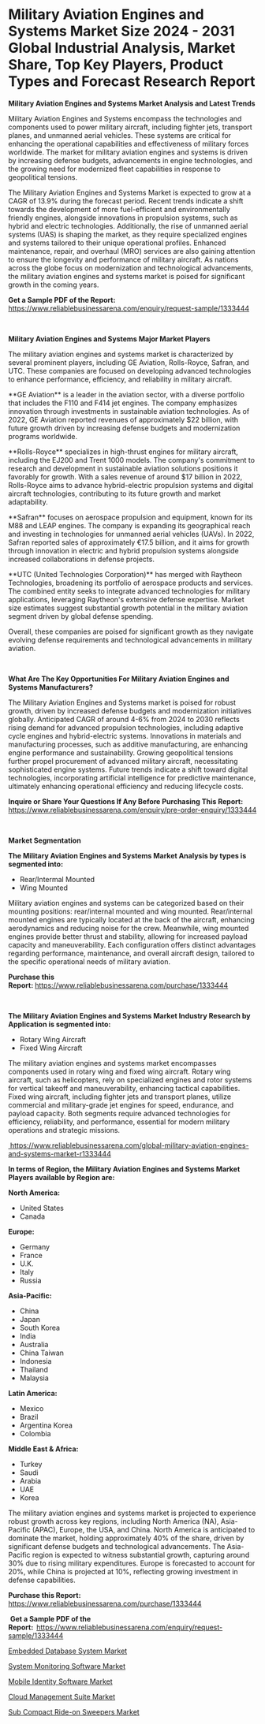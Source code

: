 <p><h1>Military Aviation Engines and Systems Market Size 2024 - 2031 Global Industrial Analysis, Market Share, Top Key Players, Product Types and Forecast Research Report</h1></p><p><strong>Military Aviation Engines and Systems Market Analysis and Latest Trends</strong></p>
<p><p>Military Aviation Engines and Systems encompass the technologies and components used to power military aircraft, including fighter jets, transport planes, and unmanned aerial vehicles. These systems are critical for enhancing the operational capabilities and effectiveness of military forces worldwide. The market for military aviation engines and systems is driven by increasing defense budgets, advancements in engine technologies, and the growing need for modernized fleet capabilities in response to geopolitical tensions.</p><p>The Military Aviation Engines and Systems Market is expected to grow at a CAGR of 13.9% during the forecast period. Recent trends indicate a shift towards the development of more fuel-efficient and environmentally friendly engines, alongside innovations in propulsion systems, such as hybrid and electric technologies. Additionally, the rise of unmanned aerial systems (UAS) is shaping the market, as they require specialized engines and systems tailored to their unique operational profiles. Enhanced maintenance, repair, and overhaul (MRO) services are also gaining attention to ensure the longevity and performance of military aircraft. As nations across the globe focus on modernization and technological advancements, the military aviation engines and systems market is poised for significant growth in the coming years.</p></p>
<p><strong>Get a Sample PDF of the Report:&nbsp;</strong> <a href="https://www.reliablebusinessarena.com/enquiry/request-sample/1333444?utm_campaign=1294&utm_medium=2&utm_source=Github&utm_content=ia&utm_term=03102024&utm_id=military-aviation-engines-and-systems">https://www.reliablebusinessarena.com/enquiry/request-sample/1333444</a></p>
<p>&nbsp;</p>
<p><strong>Military Aviation Engines and Systems Major Market Players</strong></p>
<p><p>The military aviation engines and systems market is characterized by several prominent players, including GE Aviation, Rolls-Royce, Safran, and UTC. These companies are focused on developing advanced technologies to enhance performance, efficiency, and reliability in military aircraft.</p><p>**GE Aviation** is a leader in the aviation sector, with a diverse portfolio that includes the F110 and F414 jet engines. The company emphasizes innovation through investments in sustainable aviation technologies. As of 2022, GE Aviation reported revenues of approximately $22 billion, with future growth driven by increasing defense budgets and modernization programs worldwide.</p><p>**Rolls-Royce** specializes in high-thrust engines for military aircraft, including the EJ200 and Trent 1000 models. The company's commitment to research and development in sustainable aviation solutions positions it favorably for growth. With a sales revenue of around $17 billion in 2022, Rolls-Royce aims to advance hybrid-electric propulsion systems and digital aircraft technologies, contributing to its future growth and market adaptability.</p><p>**Safran** focuses on aerospace propulsion and equipment, known for its M88 and LEAP engines. The company is expanding its geographical reach and investing in technologies for unmanned aerial vehicles (UAVs). In 2022, Safran reported sales of approximately €17.5 billion, and it aims for growth through innovation in electric and hybrid propulsion systems alongside increased collaborations in defense projects.</p><p>**UTC (United Technologies Corporation)** has merged with Raytheon Technologies, broadening its portfolio of aerospace products and services. The combined entity seeks to integrate advanced technologies for military applications, leveraging Raytheon's extensive defense expertise. Market size estimates suggest substantial growth potential in the military aviation segment driven by global defense spending.</p><p>Overall, these companies are poised for significant growth as they navigate evolving defense requirements and technological advancements in military aviation.</p></p>
<p>&nbsp;</p>
<p><strong>What Are The Key Opportunities For Military Aviation Engines and Systems Manufacturers?</strong></p>
<p><p>The Military Aviation Engines and Systems market is poised for robust growth, driven by increased defense budgets and modernization initiatives globally. Anticipated CAGR of around 4-6% from 2024 to 2030 reflects rising demand for advanced propulsion technologies, including adaptive cycle engines and hybrid-electric systems. Innovations in materials and manufacturing processes, such as additive manufacturing, are enhancing engine performance and sustainability. Growing geopolitical tensions further propel procurement of advanced military aircraft, necessitating sophisticated engine systems. Future trends indicate a shift toward digital technologies, incorporating artificial intelligence for predictive maintenance, ultimately enhancing operational efficiency and reducing lifecycle costs.</p></p>
<p><strong>Inquire or Share Your Questions If Any Before Purchasing This Report:</strong> <a href="https://www.reliablebusinessarena.com/enquiry/pre-order-enquiry/1333444?utm_campaign=1294&utm_medium=2&utm_source=Github&utm_content=ia&utm_term=03102024&utm_id=military-aviation-engines-and-systems">https://www.reliablebusinessarena.com/enquiry/pre-order-enquiry/1333444</a></p>
<p>&nbsp;</p>
<p><strong>Market Segmentation</strong></p>
<p><strong>The Military Aviation Engines and Systems Market Analysis by types is segmented into:</strong></p>
<p><ul><li>Rear/Intermal Mounted</li><li>Wing Mounted</li></ul></p>
<p><p>Military aviation engines and systems can be categorized based on their mounting positions: rear/internal mounted and wing mounted. Rear/internal mounted engines are typically located at the back of the aircraft, enhancing aerodynamics and reducing noise for the crew. Meanwhile, wing mounted engines provide better thrust and stability, allowing for increased payload capacity and maneuverability. Each configuration offers distinct advantages regarding performance, maintenance, and overall aircraft design, tailored to the specific operational needs of military aviation.</p></p>
<p><strong>Purchase this Report:&nbsp;</strong><a href="https://www.reliablebusinessarena.com/purchase/1333444?utm_campaign=1294&utm_medium=2&utm_source=Github&utm_content=ia&utm_term=03102024&utm_id=military-aviation-engines-and-systems">https://www.reliablebusinessarena.com/purchase/1333444</a></p>
<p>&nbsp;</p>
<p><strong>The Military Aviation Engines and Systems Market Industry Research by Application is segmented into:</strong></p>
<p><ul><li>Rotary Wing Aircraft</li><li>Fixed Wing Aircraft</li></ul></p>
<p><p>The military aviation engines and systems market encompasses components used in rotary wing and fixed wing aircraft. Rotary wing aircraft, such as helicopters, rely on specialized engines and rotor systems for vertical takeoff and maneuverability, enhancing tactical capabilities. Fixed wing aircraft, including fighter jets and transport planes, utilize commercial and military-grade jet engines for speed, endurance, and payload capacity. Both segments require advanced technologies for efficiency, reliability, and performance, essential for modern military operations and strategic missions.</p></p>
<p><a href="https://www.reliablebusinessarena.com/global-military-aviation-engines-and-systems-market-r1333444?utm_campaign=1294&utm_medium=2&utm_source=Github&utm_content=ia&utm_term=03102024&utm_id=military-aviation-engines-and-systems">&nbsp;https://www.reliablebusinessarena.com/global-military-aviation-engines-and-systems-market-r1333444</a></p>
<p><strong>In terms of Region, the Military Aviation Engines and Systems Market Players available by Region are:</strong></p>
<p>
    <p> <strong> North America: </strong>
        <ul>
            <li>United States</li>
            <li>Canada</li>
        </ul>
        </p> 
    <p> <strong> Europe: </strong>
        <ul>
            <li>Germany</li>
            <li>France</li>
            <li>U.K.</li>
            <li>Italy</li>
            <li>Russia</li>
        </ul>
        </p> 
    <p> <strong> Asia-Pacific: </strong>
        <ul>
            <li>China</li>
            <li>Japan</li>
            <li>South Korea</li>
            <li>India</li>
            <li>Australia</li>
            <li>China Taiwan</li>
            <li>Indonesia</li>
            <li>Thailand</li>
            <li>Malaysia</li>
        </ul>
        </p> 
    <p> <strong> Latin America: </strong>
        <ul>
            <li>Mexico</li>
            <li>Brazil</li>
            <li>Argentina Korea</li>
            <li>Colombia</li>
        </ul>
        </p> 
    <p> <strong> Middle East & Africa: </strong>
        <ul>
            <li>Turkey</li>
            <li>Saudi</li>
            <li>Arabia</li>
            <li>UAE</li>
            <li>Korea</li>
        </ul>
    </p>
    </p>
<p><p>The military aviation engines and systems market is projected to experience robust growth across key regions, including North America (NA), Asia-Pacific (APAC), Europe, the USA, and China. North America is anticipated to dominate the market, holding approximately 40% of the share, driven by significant defense budgets and technological advancements. The Asia-Pacific region is expected to witness substantial growth, capturing around 30% due to rising military expenditures. Europe is forecasted to account for 20%, while China is projected at 10%, reflecting growing investment in defense capabilities.</p></p>
<p><strong>Purchase this Report: </strong><a href="https://www.reliablebusinessarena.com/purchase/1333444?utm_campaign=1294&utm_medium=2&utm_source=Github&utm_content=ia&utm_term=03102024&utm_id=military-aviation-engines-and-systems">https://www.reliablebusinessarena.com/purchase/1333444</a></p>
<p>&nbsp;<strong>Get a Sample PDF of the Report:&nbsp;&nbsp;</strong><a href="https://www.reliablebusinessarena.com/enquiry/request-sample/1333444?utm_campaign=1294&utm_medium=2&utm_source=Github&utm_content=ia&utm_term=03102024&utm_id=military-aviation-engines-and-systems">https://www.reliablebusinessarena.com/enquiry/request-sample/1333444</a></p>
<p><strong></strong></p>
<p><p><a href="https://www.linkedin.com/pulse/global-embedded-database-system-market-share-growth-opportunities-bfrme?utm_campaign=1294&utm_medium=2&utm_source=Github&utm_content=ia&utm_term=03102024&utm_id=military-aviation-engines-and-systems">Embedded Database System Market</a></p><p><a href="https://www.linkedin.com/pulse/system-monitoring-software-market-trends-strategic-insights-2024-wybvc?trackingId=P5RvQ0FeR5S8X8ULFhAhJQ%3D%3D&utm_campaign=1294&utm_medium=2&utm_source=Github&utm_content=ia&utm_term=03102024&utm_id=military-aviation-engines-and-systems">System Monitoring Software Market</a></p><p><a href="https://www.linkedin.com/pulse/future-trajectory-mobile-identity-software-market-emerging-trends-qx1pc?trackingId=NKf%2BSq%2BSS3C38YYhtnnSGg%3D%3D&utm_campaign=1294&utm_medium=2&utm_source=Github&utm_content=ia&utm_term=03102024&utm_id=military-aviation-engines-and-systems">Mobile Identity Software Market</a></p><p><a href="https://www.linkedin.com/pulse/cloud-management-suite-market-outlook-forecast-from-2024-2031-bhd9e?utm_campaign=1294&utm_medium=2&utm_source=Github&utm_content=ia&utm_term=03102024&utm_id=military-aviation-engines-and-systems">Cloud Management Suite Market</a></p><p><a href="https://github.com/marloy8/Market-Research-Report-List-6/blob/main/sub-compact-ride-on-sweepers-market.md?utm_campaign=1294&utm_medium=2&utm_source=Github&utm_content=ia&utm_term=03102024&utm_id=military-aviation-engines-and-systems">Sub Compact Ride-on Sweepers Market</a></p></p>